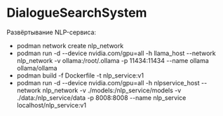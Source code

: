 # DialogueSearchSystem

Развёртывание NLP-сервиса:

* podman network create nlp_network
* podman run -d --device nvidia.com/gpu=all -h llama_host --network nlp_network -v ollama:/root/.ollama -p 11434:11434 --name ollama ollama/ollama
* podman build -f Dockerfile -t nlp_service:v1
* podman run -d --device nvidia.com/gpu=all -h nlpservice_host --network nlp_network -v ./models:/nlp_service/models -v ./data:/nlp_service/data -p 8008:8008 --name nlp_service localhost/nlp_service:v1